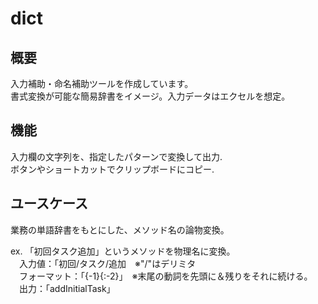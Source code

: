 # dict

## 概要
入力補助・命名補助ツールを作成しています。\
書式変換が可能な簡易辞書をイメージ。入力データはエクセルを想定。

## 機能
入力欄の文字列を、指定したパターンで変換して出力.\
ボタンやショートカットでクリップボードにコピー.

## ユースケース
業務の単語辞書をもとにした、メソッド名の論物変換。

ex. 「初回タスク追加」というメソッドを物理名に変換。\
　入力値：「初回/タスク/追加　※"/"はデリミタ\
　フォーマット：「{-1}{:-2}」　※末尾の動詞を先頭に＆残りをそれに続ける。\
　出力：「addInitialTask」